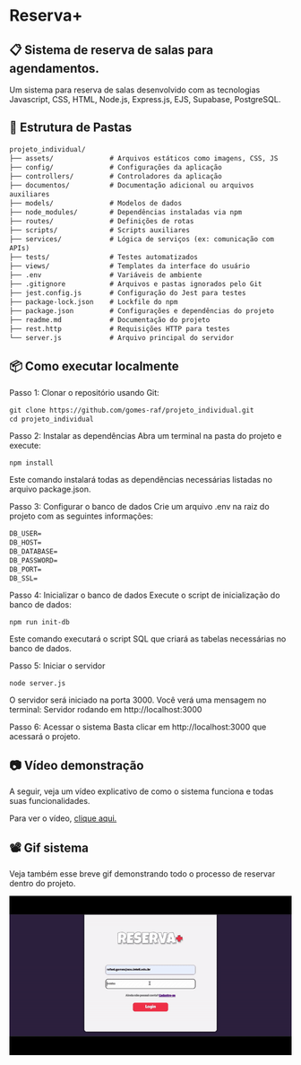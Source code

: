 # Reserva+
## :clipboard: Sistema de reserva de salas para agendamentos.
Um sistema para reserva de salas desenvolvido com as tecnologias Javascript, CSS, HTML, Node.js, Express.js, EJS, Supabase, PostgreSQL.

## :file_folder: Estrutura de Pastas
```text
projeto_individual/
├── assets/              # Arquivos estáticos como imagens, CSS, JS
├── config/              # Configurações da aplicação
├── controllers/         # Controladores da aplicação
├── documentos/          # Documentação adicional ou arquivos auxiliares
├── models/              # Modelos de dados
├── node_modules/        # Dependências instaladas via npm
├── routes/              # Definições de rotas
├── scripts/             # Scripts auxiliares
├── services/            # Lógica de serviços (ex: comunicação com APIs)
├── tests/               # Testes automatizados
├── views/               # Templates da interface do usuário
├── .env                 # Variáveis de ambiente
├── .gitignore           # Arquivos e pastas ignorados pelo Git
├── jest.config.js       # Configuração do Jest para testes
├── package-lock.json    # Lockfile do npm
├── package.json         # Configurações e dependências do projeto
├── readme.md            # Documentação do projeto
├── rest.http            # Requisições HTTP para testes
└── server.js            # Arquivo principal do servidor
```

## :package: Como executar localmente

Passo 1: Clonar o repositório usando Git:

```
git clone https://github.com/gomes-raf/projeto_individual.git
cd projeto_individual
```

Passo 2: Instalar as dependências
Abra um terminal na pasta do projeto e execute:

```
npm install
```

Este comando instalará todas as dependências necessárias listadas no arquivo package.json.

Passo 3: Configurar o banco de dados
Crie um arquivo .env na raiz do projeto com as seguintes informações:

```
DB_USER=
DB_HOST=
DB_DATABASE=
DB_PASSWORD=
DB_PORT=
DB_SSL=
```

Passo 4: Inicializar o banco de dados
Execute o script de inicialização do banco de dados:

```
npm run init-db
```

Este comando executará o script SQL que criará as tabelas necessárias no banco de dados.

Passo 5: Iniciar o servidor

```
node server.js
```

O servidor será iniciado na porta 3000. Você verá uma mensagem no terminal: Servidor rodando em http://localhost:3000

Passo 6: Acessar o sistema
Basta clicar em http://localhost:3000 que acessará o projeto.

## :camera: Vídeo demonstração

A seguir, veja um vídeo explicativo de como o sistema funciona e todas suas funcionalidades.

Para ver o vídeo, [clique aqui.](https://youtu.be/jgOQ7nQpGMg?feature=shared)

## :film_projector: Gif sistema

Veja também esse breve gif demonstrando todo o processo de reservar dentro do projeto.

<img src="./assets/Gif projeto individual.gif" width="900" alt="Demonstração do sistema">
